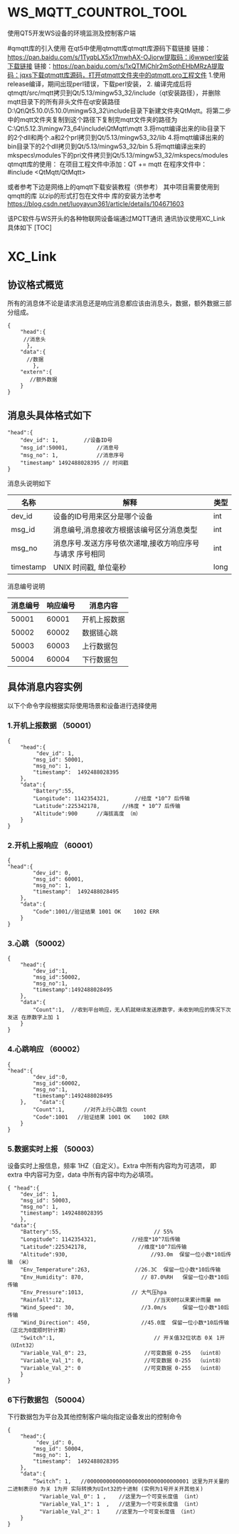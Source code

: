 # WS_MQTT_COUNTROL_TOOL
使用QT5开发WS设备的环境监测及控制客户端

#qmqtt库的引入使用
在qt5中使用qtmqtt库qtmqtt库源码下载链接
链接：https://pan.baidu.com/s/1TyqbLX5x17mwhAX-OJiorw提取码：i6wwperl安装下载链接
链接：https://pan.baidu.com/s/1xQTMjChlr2mSothEHbMRzA提取码：jqxs下载qtmqtt库源码，打开qtmqtt文件夹中的qtmqtt.pro工程文件
1.使用release编译，期间出现perl错误，下载perl安装，
2. 编译完成后将qtmqtt/src/mqtt拷贝到Qt/5.13/mingw53_32/include（qt安装路径），并删除mqtt目录下的所有非头文件在qt安装路径  D:\Qt\Qt5.10.0\5.10.0\mingw53_32\include目录下新建文件夹QtMqtt。将第二步中的mqtt文件夹复制到这个路径下复制完mqtt文件夹的路径为 C:\Qt\5.12.3\mingw73_64\include\QtMqtt\mqtt
3.将mqtt编译出来的lib目录下的2个dll和两个.a和2个prl拷贝到Qt/5.13/mingw53_32/lib
4.将mqtt编译出来的bin目录下的2个dll拷贝到Qt/5.13/mingw53_32/bin
5.将mqtt编译出来的mkspecs\modules下的pri文件拷贝到Qt/5.13/mingw53_32/mkspecs/modules
qtmqtt库的使用：
在项目工程文件中添加：QT += mqtt
在程序文件中：#include <QtMqtt/QtMqtt>

或者参考下边是网络上的qmqtt下载安装教程（供参考）
其中项目需要使用到qmqtt的库 以zip的形式打包在文件中
库的安装方法参考 https://blog.csdn.net/luoyayun361/article/details/104671603

该PC软件与WS开头的各种物联网设备端通过MQTT通讯
通讯协议使用XC_Link 具体如下
[TOC]
# XC_Link
## 协议格式概览

所有的消息体不论是请求消息还是响应消息都应该由消息头，数据，额外数据三部分组成。
```
{
    "head":{ 
     //消息头 
      }, 
    "data":{
      //数据 
        }, 
    "extern":{
       //额外数据
    }
}
```
## 消息头具体格式如下
```
"head":{
    "dev_id": 1,        //设备ID号
    "msg_id":50001,         //消息号
    "msg_no": 1,            //消息序号
    "timestamp" 1492488028395 // 时间戳
}
```
消息头说明如下

| 名称 |解释  | 类型 |
| --- | --- | --- |
|dev_id|设备的ID号用来区分是哪个设备|int|
| msg_id | 消息编号,消息接收方根据该编号区分消息类型 | int |
| msg_no |消息序号.发送方序号依次递增,接收方响应序号与请求 序号相同  | int |
| timestamp |UNIX 时间戳, 单位毫秒| long |

消息编号说明

| 消息编号 |响应编号 |消息内容 |
| --- | --- | --- |
| 50001 | 60001 | 开机上报数据 |
| 50002 | 60002 | 数据链心跳 |
| 50003 | 60003 | 上行数据包 |
| 50004 | 60004 | 下行数据包 |
## 具体消息内容实例
以下个命令字段根据实际使用场景和设备进行选择使用
### 1.开机上报数据 （50001）
```
{
    "head":{
         "dev_id": 1,
        "msg_id": 50001,
        "msg_no": 1,
        "timestamp":  1492488028395  
    },
    "data":{
        "Battery":55,
        "Longitude": 1142354321,        //经度 *10^7 后传输 
        "Latitude":225342178,       //纬度 * 10^7 后传输
        "Altitude":900      //海拔高度 （m）
    }
}
```
### 2.开机上报响应 （60001）
```
{
"head":{
        "dev_id": 0,
        "msg_id": 60001,
        "msg_no": 1,
        "timestamp":  1492488028495 
    },
    "data":{
        "Code":1001//验证结果 1001 OK    1002 ERR
    }
}
```
### 3.心跳  （50002）
```
{
    "head":{
        "dev_id":1,
        "msg_id":50002,
        "msg_no":1,
        "timestamp":1492488028495
    },
    "data":{
        "Count":1,  //收到平台响应，无人机就继续发送原数字，未收到响应的情况下次发送 在原数字上加 1
    }
}
```
### 4.心跳响应 （60002）
```
{    
"head":{
        "dev_id":0,
        "msg_id":60002,
        "msg_no":1,
        "timestamp":1492488028495
    },    "data":{
        "Count":1,      //对齐上行心跳包 count
        "Code":1001   //验证结果 1001 OK    1002 ERR
    }
}
```
### 5.数据实时上报 （50003）

设备实时上报信息，频率 1HZ（自定义）。Extra 中所有内容均为可选项， 即 extra 中内容可为空，data 中所有内容中均为必填项。
```
{ "head":{
    "dev_id": 1, 
    "msg_id": 50003, 
    "msg_no": 1, 
    "timestamp": 1492488028395 
    },
 "data":{ 
    "Battery":55,                             // 55%
    "Longitude": 1142354321,           //经度*10^7后传输
    "Latitude":225342178,                //维度*10^7后传输
    "Altitude":930,                          //93.0m  保留一位小数*10后传输 （米）
    "Env_Temperature":263,              //26.3C  保留一位小数*10后传输
    "Env_Humidity": 870,                  // 87.0%RH   保留一位小数*10后传输
    "Env_Pressure":1013,               // 大气压hpa
    "Rainfall":12,                            //当天0时以来累计雨量 mm
    "Wind_Speed": 30,                     //3.0m/s     保留一位小数*10后传输
    "Wind_Direction": 450,                //45.0度  保留一位小数*10后传输 （正北为0度顺时针计算）
    "Switch":1,                               // 开关值32位状态 0关 1开 （UInt32）
    "Variable_Val_0": 23,                  //可变数据 0-255  （uint8）
    "Variable_Val_1": 0,                   //可变数据 0-255  （uint8）
    "Variable_Val_2": 0                    //可变数据 0-255  （uint8）
    }
}
```
### 6下行数据包   （50004）
下行数据包为平台及其他控制客户端向指定设备发出的控制命令
```
{
    "head":{
         "dev_id": 0,
        "msg_id": 50004,
        "msg_no": 1,
        "timestamp":  1492488028395 
    },
    "data":{
        “Switch”: 1,   //00000000000000000000000000000001 这里为开关量的二进制表示0 为关 1为开 实际转换为UInt32的十进制 (实例为1号开关开其他关) 
          "Variable_Val_0": 1 ,    //这里为一个可变长度值 （int）
          "Variable_Val_1": 1  ,   //这里为一个可变长度值 （int）
          "Variable_Val_2": 1     //这里为一个可变长度值 （int）
    }
}
```
